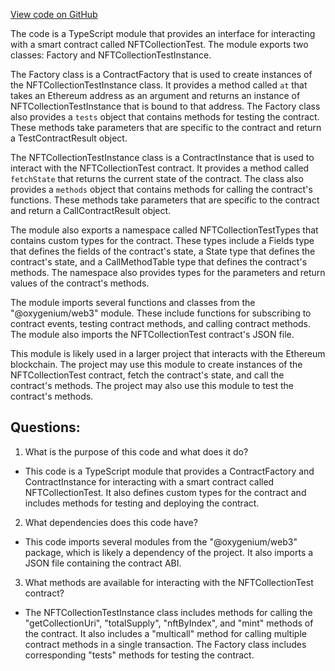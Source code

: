 [View code on GitHub](https://github.com/oxygenium/oxygenium-web3/artifacts/ts/NFTCollectionTest.ts)

The code is a TypeScript module that provides an interface for interacting with a smart contract called NFTCollectionTest. The module exports two classes: Factory and NFTCollectionTestInstance. 

The Factory class is a ContractFactory that is used to create instances of the NFTCollectionTestInstance class. It provides a method called `at` that takes an Ethereum address as an argument and returns an instance of NFTCollectionTestInstance that is bound to that address. The Factory class also provides a `tests` object that contains methods for testing the contract. These methods take parameters that are specific to the contract and return a TestContractResult object.

The NFTCollectionTestInstance class is a ContractInstance that is used to interact with the NFTCollectionTest contract. It provides a method called `fetchState` that returns the current state of the contract. The class also provides a `methods` object that contains methods for calling the contract's functions. These methods take parameters that are specific to the contract and return a CallContractResult object.

The module also exports a namespace called NFTCollectionTestTypes that contains custom types for the contract. These types include a Fields type that defines the fields of the contract's state, a State type that defines the contract's state, and a CallMethodTable type that defines the contract's methods. The namespace also provides types for the parameters and return values of the contract's methods.

The module imports several functions and classes from the "@oxygenium/web3" module. These include functions for subscribing to contract events, testing contract methods, and calling contract methods. The module also imports the NFTCollectionTest contract's JSON file.

This module is likely used in a larger project that interacts with the Ethereum blockchain. The project may use this module to create instances of the NFTCollectionTest contract, fetch the contract's state, and call the contract's methods. The project may also use this module to test the contract's methods.
## Questions: 
 1. What is the purpose of this code and what does it do?
- This code is a TypeScript module that provides a ContractFactory and ContractInstance for interacting with a smart contract called NFTCollectionTest. It also defines custom types for the contract and includes methods for testing and deploying the contract.

2. What dependencies does this code have?
- This code imports several modules from the "@oxygenium/web3" package, which is likely a dependency of the project. It also imports a JSON file containing the contract ABI.

3. What methods are available for interacting with the NFTCollectionTest contract?
- The NFTCollectionTestInstance class includes methods for calling the "getCollectionUri", "totalSupply", "nftByIndex", and "mint" methods of the contract. It also includes a "multicall" method for calling multiple contract methods in a single transaction. The Factory class includes corresponding "tests" methods for testing the contract.